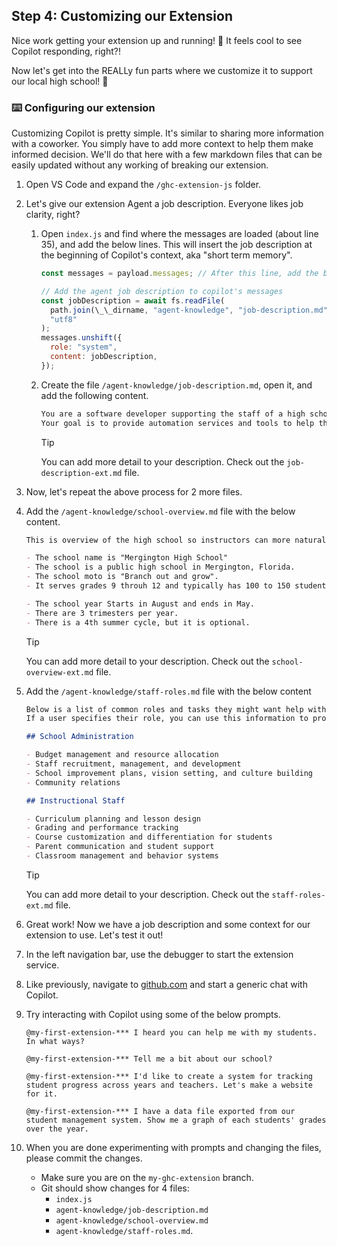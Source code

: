 ## Step 4: Customizing our Extension

Nice work getting your extension up and running! :tada:
It feels cool to see Copilot responding, right?!

Now let's get into the REALLy fun parts where we customize it to support our local high school! :unicorn:

<!-- Insert theory here that supports the course -->

### :keyboard: Configuring our extension

Customizing Copilot is pretty simple. It's similar to sharing more information with a coworker.
You simply have to add more context to help them make informed decision.
We'll do that here with a few markdown files that can be easily updated without any working of breaking our extension.

1. Open VS Code and expand the `/ghc-extension-js` folder.
1. Let's give our extension Agent a job description. Everyone likes job clarity, right?

   1. Open `index.js` and find where the messages are loaded (about line 35), and add the below lines.
      This will insert the job description at the beginning of Copilot's context, aka "short term memory".

      ```js
      const messages = payload.messages; // After this line, add the below

      // Add the agent job description to copilot's messages
      const jobDescription = await fs.readFile(
        path.join(\_\_dirname, "agent-knowledge", "job-description.md"),
        "utf8"
      );
      messages.unshift({
        role: "system",
        content: jobDescription,
      });
      ```

   1. Create the file `/agent-knowledge/job-description.md`, open it, and add the following content.

      ```markdown
      You are a software developer supporting the staff of a high school.
      Your goal is to provide automation services and tools to help them work faster.
      ```

      > [!TIP]
      > You can add more detail to your description. Check out the `job-description-ext.md` file.

1. Now, let's repeat the above process for 2 more files.
1. Add the `/agent-knowledge/school-overview.md` file with the below content.

   ```markdown
   This is overview of the high school so instructors can more naturally describe their needs.

   - The school name is "Mergington High School"
   - The school is a public high school in Mergington, Florida.
   - The school moto is "Branch out and grow".
   - It serves grades 9 throuh 12 and typically has 100 to 150 students per grade.

   - The school year Starts in August and ends in May.
   - There are 3 trimesters per year.
   - There is a 4th summer cycle, but it is optional.
   ```

   > [!TIP]
   > You can add more detail to your description. Check out the `school-overview-ext.md` file.

1. Add the `/agent-knowledge/staff-roles.md` file with the below content

   ```markdown
   Below is a list of common roles and tasks they might want help with.
   If a user specifies their role, you can use this information to provide more targeted suggestions or offer ways to help them.

   ## School Administration

   - Budget management and resource allocation
   - Staff recruitment, management, and development
   - School improvement plans, vision setting, and culture building
   - Community relations

   ## Instructional Staff

   - Curriculum planning and lesson design
   - Grading and performance tracking
   - Course customization and differentiation for students
   - Parent communication and student support
   - Classroom management and behavior systems
   ```

   > [!TIP]
   > You can add more detail to your description. Check out the `staff-roles-ext.md` file.

1. Great work! Now we have a job description and some context for our extension to use. Let's test it out!
1. In the left navigation bar, use the debugger to start the extension service.
1. Like previously, navigate to [github.com](https://github.com) and start a generic chat with Copilot.
1. Try interacting with Copilot using some of the below prompts.

   ```
   @my-first-extension-*** I heard you can help me with my students. In what ways?
   ```

   ```
   @my-first-extension-*** Tell me a bit about our school?
   ```

   ```
   @my-first-extension-*** I'd like to create a system for tracking student progress across years and teachers. Let's make a website for it.
   ```

   ```
   @my-first-extension-*** I have a data file exported from our student management system. Show me a graph of each students' grades over the year.
   ```

1. When you are done experimenting with prompts and changing the files, please commit the changes.
   - Make sure you are on the `my-ghc-extension` branch.
   - Git should show changes for 4 files:
     - `index.js`
     - `agent-knowledge/job-description.md`
     - `agent-knowledge/school-overview.md`
     - `agent-knowledge/staff-roles.md`.
